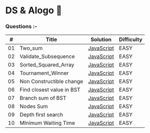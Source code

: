 # DS & Alogo 🤠

### Questions :-

| #   | Title                     | Solution                                                                                            | Difficulty |
| --- | ------------------------- | --------------------------------------------------------------------------------------------------- | ---------- |
| 01  | Two_sum                   | [JavaScript](https://github.com/Anmolzuck/Coding_question/blob/master/Two_Sum.js)                   | EASY       |
| 02  | Validate_Subsequence      | [JavaScript](https://github.com/Anmolzuck/Coding_question/blob/master/Validate_Subsequence.js)      | EASY       |
| 03  | Sorted_Squared_Array      | [JavaScript](https://github.com/Anmolzuck/Coding_question/blob/master/Sorted_Squared_array.js)      | EASY       |
| 04  | Tournament_Winner         | [JavaScript](https://github.com/Anmolzuck/Coding_question/blob/master/Tournament_Winner.js)         | EASY       |
| 05  | Non Constructible change  | [JavaScript](https://github.com/Anmolzuck/Coding_question/blob/master/Non_Constructible_Change.js)  | EASY       |
| 06  | Find closest value in BST | [JavaScript](https://github.com/Anmolzuck/Coding_question/blob/master/Find_CLosest_Value_in_BST.js) | EASY       |
| 07  | Branch sum of BST         | [JavaScript](https://github.com/Anmolzuck/Coding_question/blob/master/Branched_sum.js)              | EASY       |
| 08  | Nodes Sum                 | [JavaScript](https://github.com/Anmolzuck/Coding_question/blob/master/Nodes_Sum.js)                 | EASY       |
| 09  | Depth first search        | [JavaScript](https://github.com/Anmolzuck/Coding_question/blob/master/Depth_FIrst_Search.js)        | EASY       |
| 10  | MInimum Waiting Time      | [JavaScript](https://github.com/Anmolzuck/Coding_question/blob/master/Minimum_Waiting_time.js)      | EASY       |
